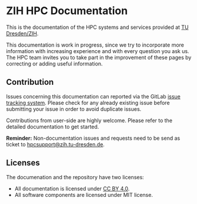 # ZIH HPC Documentation

This is the documentation of the HPC systems and services provided at
[TU Dresden/ZIH](https://tu-dresden.de/zih/).

This documentation is work in progress, since we try to incorporate more information
with increasing experience and with every question you ask us. The HPC team invites you to take
part in the improvement of these pages by correcting or adding useful information.

## Contribution

Issues concerning this documentation can reported via the GitLab
[issue tracking system](https://gitlab.hrz.tu-chemnitz.de/zih/hpc-compendium/hpc-compendium/-/issues).
Please check for any already existing issue before submitting your issue in order to avoid duplicate
issues.

Contributions from user-side are highly welcome. Please refer to
the detailed documentation to get started.

**Reminder:** Non-documentation issues and requests need to be send as ticket to
[hpcsupport@zih.tu-dresden.de](mailto:hpcsupport@zih.tu-dresden.de).

## Licenses

The documenation and the repository have two licenses:

* All documentation is licensed under [CC BY 4.0](https://creativecommons.org/licenses/by/4.0/).
* All software components are licensed under MIT license.
